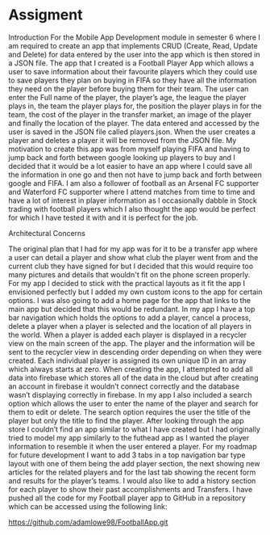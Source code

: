 # Assigment

Introduction
For the Mobile App Development module in semester 6 where I am required to create an app that implements CRUD (Create, Read, Update and Delete) for data entered by the user into the app which is then stored in a JSON file.
The app that I created is a Football Player App which allows a user to save information about their favourite players which they could use to save players they plan on buying in FIFA so they have all the information they need on the player before buying them for their team.
The user can enter the Full name of the player, the player’s age, the league the player plays in, the team the player plays for, the position the player plays in for the team, the cost of the player in the transfer market, an image of the player and finally the location of the player.
The data entered and accessed by the user is saved in the JSON file called players.json. When the user creates a player and deletes a player it will be removed from the JSON file.
My motivation to create this app was from myself playing FIFA and having to jump back and forth between google looking up players to buy and I decided that it would be a lot easier to have an app where I could save all the information in one go and then not have to jump back and forth between google and FIFA.
I am also a follower of football as an Arsenal FC supporter and Waterford FC supporter where I attend matches from time to time and have a lot of interest in player information as I occasionally dabble in Stock trading with football players which I also thought the app would be perfect for which I have
tested it with and it is perfect for the job.

Architectural Concerns

The original plan that I had for my app was for it to be a transfer app where a user can detail a player and show what club the player went from and the current club they have signed for but I decided that this would require too many pictures and details that wouldn't fit on the phone screen properly.
For my app I decided to stick with the practical layouts as it fit the app I envisioned perfectly but I added my own custom icons to the app for certain options. I was also going to add a home page for the app that links to the main app but decided that this would be redundant.
In my app I have a top bar navigation which holds the options to add a player, cancel a process, delete a player when a player is selected and the location of all players in the world. When a player is added each player is displayed in a recycler view on the main screen of the app.
The player and the information will be sent to the recycler view in descending order depending on when they were created. Each individual player is assigned its own unique ID in an array which always starts at zero.
When creating the app, I attempted to add all data into firebase which stores all of the data in the cloud but after creating an account in firebase it wouldn’t connect correctly and the database wasn’t displaying correctly in firebase.
In my app I also included a search option which allows the user to enter the name of the player and search for them to edit or delete. The search option requires the user the title of the player but only the title to find the player.
After looking through the app store I couldn’t find an app similar to what I have created but I had originally tried to model my app similarly to the futhead app as I wanted the player information to resemble it when the user entered a player.
For my roadmap for future development I want to add 3 tabs in a top navigation bar type layout with one of them being the add player section, the next showing new articles for the related players and for the last tab showing the recent form and results for the player’s teams.
I would also like to add a history section for each player to show their past accomplishments and Transfers. I have pushed all the code for my Football player app to GitHub in a repository which can be accessed using the following link:

https://github.com/adamlowe98/FootballApp.git


